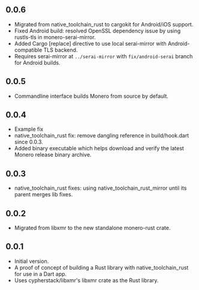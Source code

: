 ## 0.0.6

- Migrated from native_toolchain_rust to cargokit for Android/iOS support.
- Fixed Android build: resolved OpenSSL dependency issue by using rustls-tls in monero-serai-mirror.
- Added Cargo [replace] directive to use local serai-mirror with Android-compatible TLS backend.
- Requires serai-mirror at `../serai-mirror` with `fix/android-serai` branch for Android builds.

## 0.0.5

- Commandline interface builds Monero from source by default.

## 0.0.4

- Example fix
- native_toolchain_rust fix: remove dangling reference in build/hook.dart since 0.0.3.
- Added binary executable which helps download and verify the latest Monero release binary archive.

## 0.0.3

- native_toolchain_rust fixes: using native_toolchain_rust_mirror until its parent merges lib fixes.

## 0.0.2

- Migrated from libxmr to the new standalone monero-rust crate.

## 0.0.1

- Initial version.
- A proof of concept of building a Rust library with native_toolchain_rust for use in a Dart app.
- Uses cypherstack/libxmr's libxmr crate as the Rust library.
